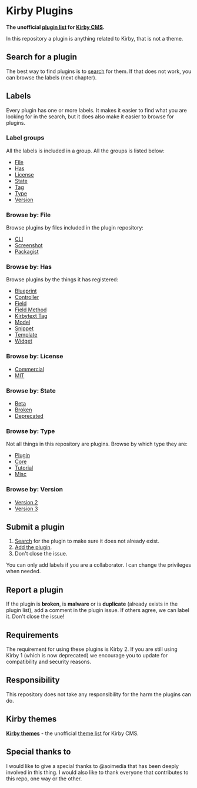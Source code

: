 # Kirby Plugins

**The unofficial **[plugin list](https://github.com/jenstornell/kirby-plugins/issues)** for [Kirby CMS](https://getkirby.com/).**

In this repository a plugin is anything related to Kirby, that is not a theme.

## Search for a plugin

The best way to find plugins is to [search](https://github.com/jenstornell/kirby-plugins/issues) for them. If that does not work, you can browse the labels (next chapter).

## Labels

Every plugin has one or more labels. It makes it easier to find what you are looking for in the search, but it does also make it easier to browse for plugins.

### Label groups

All the labels is included in a group. All the groups is listed below:

- [File](https://github.com/jenstornell/kirby-plugins/labels?utf8=%E2%9C%93&q=File%3A+)
- [Has](https://github.com/jenstornell/kirby-plugins/labels?utf8=%E2%9C%93&q=Has%3A+)
- [License](https://github.com/jenstornell/kirby-plugins/labels?utf8=%E2%9C%93&q=License%3A+)
- [State](https://github.com/jenstornell/kirby-plugins/labels?utf8=%E2%9C%93&q=State%3A+)
- [Tag](https://github.com/jenstornell/kirby-plugins/labels?utf8=%E2%9C%93&q=Tag%3A+)
- [Type](https://github.com/jenstornell/kirby-plugins/labels?utf8=%E2%9C%93&q=Type%3A+)
- [Version](https://github.com/jenstornell/kirby-plugins/labels?utf8=%E2%9C%93&q=Version%3A+)

### **Browse by:** File

Browse plugins by files included in the plugin repository:

- [CLI](https://github.com/jenstornell/kirby-plugins/labels/File%3A%20CLI)
- [Screenshot](https://github.com/jenstornell/kirby-plugins/labels/File%3A%20Screenshot)
- [Packagist](https://github.com/jenstornell/kirby-plugins/labels/File%3A%20Packagist)

### **Browse by:** Has

Browse plugins by the things it has registered:

- [Blueprint](https://github.com/jenstornell/kirby-plugins/labels/Has%3A%20blueprint)
- [Controller](https://github.com/jenstornell/kirby-plugins/labels/Has%3A%20controller)
- [Field](https://github.com/jenstornell/kirby-plugins/labels/Has%3A%20field)
- [Field Method](https://github.com/jenstornell/kirby-plugins/labels/Has%3A%20fieldMethod)
- [Kirbytext Tag](https://github.com/jenstornell/kirby-plugins/labels/Has%3A%20kirbytextTag)
- [Model](https://github.com/jenstornell/kirby-plugins/labels/Has%3A%20model)
- [Snippet](https://github.com/jenstornell/kirby-plugins/labels/Has%3A%20snippet)
- [Template](https://github.com/jenstornell/kirby-plugins/labels/Has%3A%20template)
- [Widget](https://github.com/jenstornell/kirby-plugins/labels/Has%3A%20widget)

### **Browse by:** License

- [Commercial](https://github.com/jenstornell/kirby-plugins/labels/License%3A%20Commercial)
- [MIT](https://github.com/jenstornell/kirby-plugins/labels/License%3A%20MIT)

### **Browse by:** State

- [Beta](https://github.com/jenstornell/kirby-plugins/labels/State%3A%20Beta)
- [Broken](https://github.com/jenstornell/kirby-plugins/labels/State%3A%20Broken)
- [Deprecated](https://github.com/jenstornell/kirby-plugins/labels/State%3A%20Deprecated)

### **Browse by:** Type

Not all things in this repository are plugins. Browse by which type they are:

- [Plugin](https://github.com/jenstornell/kirby-plugins/labels/Type%3A%20Plugin)
- [Core](https://github.com/jenstornell/kirby-plugins/labels/Type%3A%20Core)
- [Tutorial](https://github.com/jenstornell/kirby-plugins/labels/Type%3A%20Tutorial)
- [Misc](https://github.com/jenstornell/kirby-plugins/labels/Type%3A%20Misc)

### **Browse by:** Version

- [Version 2](https://github.com/jenstornell/kirby-plugins/labels/Version%3A%202)
- [Version 3](https://github.com/jenstornell/kirby-plugins/labels/Version%3A%203)

<!--
### Label groups

- [Kirby versions](https://github.com/jenstornell/kirby-plugins/labels?utf8=%E2%9C%93&q=version)
- [Media](https://github.com/jenstornell/kirby-plugins/labels?utf8=%E2%9C%93&q=media)
- [Panel](https://github.com/jenstornell/kirby-plugins/labels?utf8=%E2%9C%93&q=panel)
- [SEO](https://github.com/jenstornell/kirby-plugins/labels?utf8=%E2%9C%93&q=seo)

-->

## Submit a plugin

1. [Search](https://github.com/jenstornell/kirby-plugins/issues) for the plugin to make sure it does not already exist.
1. [Add the plugin](https://github.com/jenstornell/kirby-plugins/issues/new).
1. Don't close the issue.

You can only add labels if you are a collaborator. I can change the privileges when needed.

## Report a plugin

If the plugin is **broken**, is **malware** or is **duplicate** (already exists in the plugin list), add a comment in the plugin issue. If others agree, we can label it. Don't close the issue!

## Requirements

The requirement for using these plugins is Kirby 2. If you are still using Kirby 1 (which is now deprecated) we encourage you to update for compatibility and security reasons.

## Responsibility

This repository does not take any responsibility for the harm the plugins can do. 

## Kirby themes

**[Kirby themes](https://github.com/jenstornell/kirby-themes)** - the unofficial [theme list](https://github.com/jenstornell/kirby-themes/issues) for Kirby CMS.

## Special thanks to

I would like to give a special thanks to @aoimedia that has been deeply involved in this thing. I would also like to thank everyone that contributes to this repo, one way or the other.
